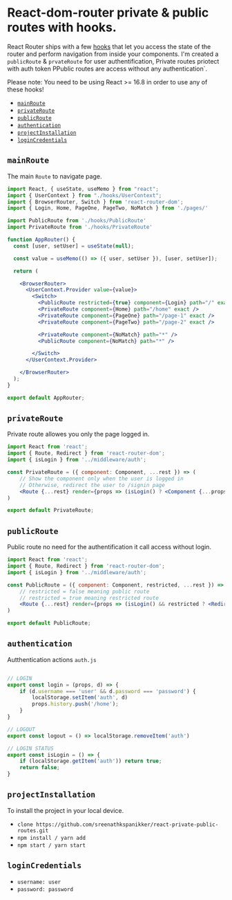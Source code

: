 # React-dom-router private & public routes with hooks.

React Router ships with a few [hooks](https://reactjs.org/docs/hooks-intro.html) that let you access the state of the router and perform navigation from inside your components.
I'm created a `publicRoute` & `prvateRoute` for user authentification, Private routes priotect with auth token PPublic routes are access without any authentication`.

Please note: You need to be using React >= 16.8 in order to use any of these hooks!

- [`mainRoute`](#mainRoute)
- [`privateRoute`](#privateRoute)
- [`publicRoute`](#publicRoute)
- [`authentication`](#authentication)
- [`projectInstallation`](#projectInstallation)
- [`loginCredentials`](#loginCredentials)

<a id="mainRoute" />

## `mainRoute`

The main `Route` to navigate page.
```jsx
import React, { useState, useMemo } from "react";
import { UserContext } from "./hooks/UserContext";
import { BrowserRouter, Switch } from 'react-router-dom';
import { Login, Home, PageOne, PageTwo, NoMatch } from './pages/'

import PublicRoute from './hooks/PublicRoute'
import PrivateRoute from './hooks/PrivateRoute'

function AppRouter() {
  const [user, setUser] = useState(null);

  const value = useMemo(() => ({ user, setUser }), [user, setUser]);

  return (

    <BrowserRouter>
      <UserContext.Provider value={value}>
        <Switch>
          <PublicRoute restricted={true} component={Login} path="/" exact />
          <PrivateRoute component={Home} path="/home" exact />
          <PrivateRoute component={PageOne} path="/page-1" exact />
          <PrivateRoute component={PageTwo} path="/page-2" exact />

          <PrivateRoute component={NoMatch} path="*" />
          <PublicRoute component={NoMatch} path="*" />

        </Switch>
      </UserContext.Provider>

    </BrowserRouter>
  );
}

export default AppRouter;
```

<a id="privateRoute">

## `privateRoute`

Private route allowes you only the page logged in.

```jsx 
import React from 'react';
import { Route, Redirect } from 'react-router-dom';
import { isLogin } from '../middleware/auth';

const PrivateRoute = ({ component: Component, ...rest }) => (
    // Show the component only when the user is logged in
    // Otherwise, redirect the user to /signin page
    <Route {...rest} render={props => (isLogin() ? <Component {...props} /> : <Redirect to="/" />)} />
)

export default PrivateRoute;
```

<a id="publicRoute">

## `publicRoute`

Public route no need for the authentification it call access without login.

```jsx 
import React from 'react';
import { Route, Redirect } from 'react-router-dom';
import { isLogin } from '../middleware/auth';

const PublicRoute = ({ component: Component, restricted, ...rest }) => (
    // restricted = false meaning public route
    // restricted = true meaning restricted route
    <Route {...rest} render={props => (isLogin() && restricted ? <Redirect to="/home" /> : <Component {...props} />)} />
)

export default PublicRoute;
```

<a id="authentication">

## `authentication`

Autthentication actions `auth.js`

```jsx 

// LOGIN
export const login = (props, d) => {
    if (d.username === 'user' && d.password === 'password') {
        localStorage.setItem('auth', d)
        props.history.push('/home');
    }
}

// LOGOUT
export const logout = () => localStorage.removeItem('auth')

// LOGIN STATUS
export const isLogin = () => {
    if (localStorage.getItem('auth')) return true;
    return false;
}

```

<a id="authentication">

## `projectInstallation`

To install the project in your local device.

- `clone https://github.com/sreenathkspanikker/react-private-public-routes.git` 
- `npm install / yarn add`
- `npm start / yarn start `

<a id="loginCredentials">

## `loginCredentials`

- `username: user`
- `password: password`

